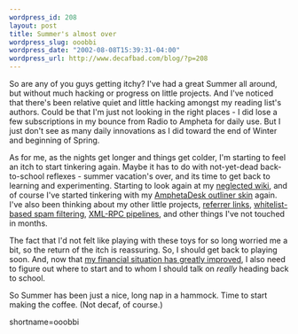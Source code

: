 ```yaml
--- 
wordpress_id: 208
layout: post
title: Summer's almost over
wordpress_slug: ooobbi
wordpress_date: "2002-08-08T15:39:31-04:00"
wordpress_url: http://www.decafbad.com/blog/?p=208
---
```

<p>So are any of you guys getting itchy?  I've had a great Summer all around, but without much hacking or progress on little projects.  And I've noticed that there's been relative quiet and little hacking amongst my reading list's authors.  Could be that I'm just not looking in the right places - I did lose a few subscriptions in my bounce from Radio to Ampheta for daily use.  But I just don't see as many daily innovations as I did toward the end of Winter and beginning of Spring.</p>
<p>As for me, as the nights get longer and things get colder, I'm starting to feel an itch to start tinkering again.  Maybe it has to do with not-yet-dead back-to-school reflexes - summer vacation's over, and its time to get back to learning and experimenting.  Starting to look again at my <a href="http://www.decafbad.com/twiki/bin/view/Main/WebHome">neglected wiki</a>, and of course I've started tinkering with my <a href="http://www.decafbad.com/twiki/bin/view/Main/AmphetaOutlines">AmphetaDesk outliner skin</a> again.  I've also been thinking about my <a hrec="http://www.decafbad.com/twiki/bin/view/Main/Projects">other little projects</a>, <a href="http://www.decafbad.com/twiki/bin/view/Main/ShowReferers">referrer links</a>, <a href="http://www.decafbad.com/news_archives/000192.phtml">whitelist-based spam filtering</a>, <a href="http://www.decafbad.com/twiki/bin/view/Main/XmlRpcFilteringPipe">XML-RPC pipelines</a>, and other things I've not touched in months.  </p>
<p>The fact that I'd not felt like playing with these toys for so long worried me a bit, so the return of the itch is reassuring.  So, I should get back to playing soon.  And, now that <a href="http://www.livejournal.com/talkread.bml?journal=deus_x&amp;itemid=180842&amp;nc=12">my   financial situation has greatly improved</a>, I also need to figure out where to start and to whom I should talk on <i>really</i> heading back to school.</p>
<p>So Summer has been just a nice, long nap in a hammock.  Time to start making the coffee.  (Not decaf, of course.)</p>
<!--more-->
shortname=ooobbi
